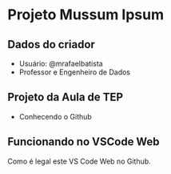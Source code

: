 # Projeto Mussum Ipsum

## Dados do criador
- Usuário: @mrafaelbatista
- Professor e Engenheiro de Dados

## Projeto da Aula de TEP
- Conhecendo o Github

## Funcionando no VSCode Web

Como é legal este VS Code Web no Github.
